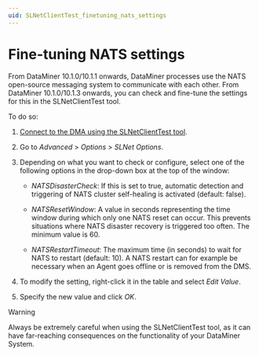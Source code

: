```yaml
---
uid: SLNetClientTest_finetuning_nats_settings
---
```


# Fine-tuning NATS settings

From DataMiner 10.1.0/10.1.1 onwards, DataMiner processes use the NATS open-source messaging system to communicate with each other. From DataMiner 10.1.0/10.1.3 onwards, you can check and fine-tune the settings for this in the SLNetClientTest tool.

To do so:

1. [Connect to the DMA using the SLNetClientTest tool](xref:Connecting_to_a_DMA_with_the_SLNetClientTest_tool).

1. Go to *Advanced* > *Options* > *SLNet Options*.

1. Depending on what you want to check or configure, select one of the following options in the drop-down box at the top of the window:

   - *NATSDisasterCheck*: If this is set to true, automatic detection and triggering of NATS cluster self-healing is activated (default: false).

   - *NATSResetWindow*: A value in seconds representing the time window during which only one NATS reset can occur. This prevents situations where NATS disaster recovery is triggered too often. The minimum value is 60.

   - *NATSRestartTimeout*: The maximum time (in seconds) to wait for NATS to restart (default: 10). A NATS restart can for example be necessary when an Agent goes offline or is removed from the DMS.

1. To modify the setting, right-click it in the table and select *Edit Value*.

1. Specify the new value and click *OK*.

> [!WARNING]
> Always be extremely careful when using the SLNetClientTest tool, as it can have far-reaching consequences on the functionality of your DataMiner System.
